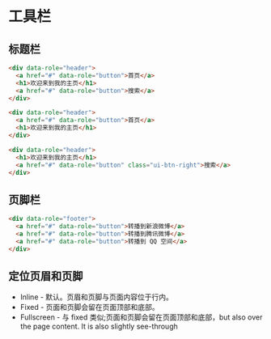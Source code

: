 # 工具栏

## 标题栏

```html
<div data-role="header">
  <a href="#" data-role="button">首页</a>
  <h1>欢迎来到我的主页</h1>
  <a href="#" data-role="button">搜索</a>
</div>

<div data-role="header">
  <a href="#" data-role="button">首页</a>
  <h1>欢迎来到我的主页</h1>
</div>

<div data-role="header">
  <h1>欢迎来到我的主页</h1>
  <a href="#" data-role="button" class="ui-btn-right">搜索</a>
</div>
```

## 页脚栏

```html
<div data-role="footer">
  <a href="#" data-role="button">转播到新浪微博</a>
  <a href="#" data-role="button">转播到腾讯微博</a>
  <a href="#" data-role="button">转播到 QQ 空间</a>
</div>
```


## 定位页眉和页脚

+ Inline - 默认。页眉和页脚与页面内容位于行内。
+ Fixed - 页面和页脚会留在页面顶部和底部。
+ Fullscreen - 与 fixed 类似;页面和页脚会留在页面顶部和底部，but also over the page content. It is also slightly see-through

















